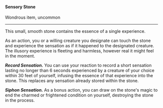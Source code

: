 #### Sensory Stone

Wondrous item, uncommon

---

This small, smooth stone contains the essence of a single experience.

As an action, you or a willing creature you designate can touch the stone and experience the sensation as if it happened to the designated creature. The illusory experience is fleeting and harmless, however real it might feel in the moment.

***Record Sensation.*** You can use your reaction to record a short sensation lasting no longer than 6 seconds experienced by a creature of your choice within 30 feet of yourself, infusing the essence of that experience into the stone. This replaces any sensation already stored within the stone.

***Siphon Sensation.*** As a bonus action, you can draw on the stone's magic to end the charmed or frightened condition on yourself, destroying the stone in the process.



